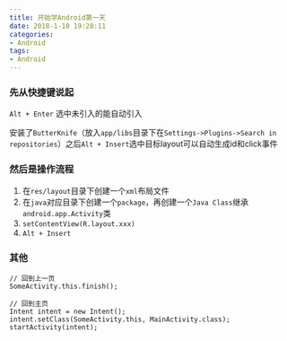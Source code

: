 ```yaml
---
title: 开始学Android第一天
date: 2018-1-10 19:28:11
categories:
- Android
tags:
- Android
---
```


### 先从快捷键说起

`Alt + Enter` 选中未引入的能自动引入

<!-- more -->

安装了`ButterKnife`（放入`app/libs`目录下在`Settings->Plugins->Search in repositories`）之后`Alt + Insert`选中目标layout可以自动生成id和click事件

### 然后是操作流程

1. 在`res/layout`目录下创建一个`xml`布局文件
2. 在`java`对应目录下创建一个`package`，再创建一个`Java Class`继承`android.app.Activity`类
3. `setContentView(R.layout.xxx)`
4. `Alt + Insert`

### 其他

```
// 回到上一页
SomeActivity.this.finish();

// 回到主页
Intent intent = new Intent();
intent.setClass(SomeActivity.this, MainActivity.class);
startActivity(intent);
```
